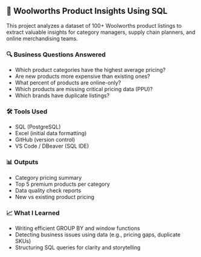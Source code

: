 ## 🛒 Woolworths Product Insights Using SQL

This project analyzes a dataset of 100+ Woolworths product listings to extract valuable insights for category managers, supply chain planners, and online merchandising teams.

### 🔍 Business Questions Answered
- Which product categories have the highest average pricing?
- Are new products more expensive than existing ones?
- What percent of products are online-only?
- Which products are missing critical pricing data (PPU)?
- Which brands have duplicate listings?

### 🛠️ Tools Used
- SQL (PostgreSQL)
- Excel (initial data formatting)
- GitHub (version control)
- VS Code / DBeaver (SQL IDE)

### 📊 Outputs
- Category pricing summary
- Top 5 premium products per category
- Data quality check reports
- New vs existing product pricing

### 📈 What I Learned
- Writing efficient GROUP BY and window functions
- Detecting business issues using data (e.g., pricing gaps, duplicate SKUs)
- Structuring SQL queries for clarity and storytelling
